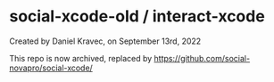 # social-xcode-old / interact-xcode
Created by Daniel Kravec, on September 13rd, 2022

This repo is now archived, replaced by https://github.com/social-novapro/social-xcode/
